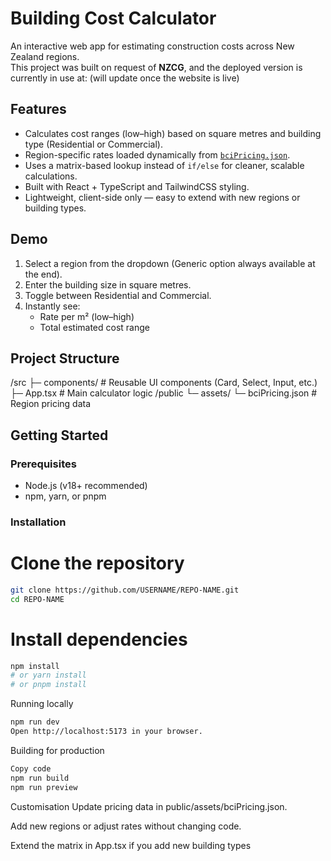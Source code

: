 # Building Cost Calculator

An interactive web app for estimating construction costs across New Zealand regions.  
This project was built on request of **NZCG**, and the deployed version is currently in use at: (will update once the website is live)

## Features

- Calculates cost ranges (low–high) based on square metres and building type (Residential or Commercial).
- Region-specific rates loaded dynamically from [`bciPricing.json`](public/assets/bciPricing.json).
- Uses a matrix-based lookup instead of `if/else` for cleaner, scalable calculations.
- Built with React + TypeScript and TailwindCSS styling.
- Lightweight, client-side only — easy to extend with new regions or building types.

## Demo

1. Select a region from the dropdown (Generic option always available at the end).
2. Enter the building size in square metres.
3. Toggle between Residential and Commercial.
4. Instantly see:
   - Rate per m² (low–high)
   - Total estimated cost range

## Project Structure

/src
├─ components/ # Reusable UI components (Card, Select, Input, etc.)
├─ App.tsx # Main calculator logic
/public
└─ assets/
└─ bciPricing.json # Region pricing data

## Getting Started

### Prerequisites

- Node.js (v18+ recommended)
- npm, yarn, or pnpm

### Installation

# Clone the repository

```bash
git clone https://github.com/USERNAME/REPO-NAME.git
cd REPO-NAME
```

# Install dependencies

```bash
npm install
# or yarn install
# or pnpm install
```

Running locally

```bash
npm run dev
Open http://localhost:5173 in your browser.
```

Building for production

```bash
Copy code
npm run build
npm run preview
```

Customisation
Update pricing data in public/assets/bciPricing.json.

Add new regions or adjust rates without changing code.

Extend the matrix in App.tsx if you add new building types

